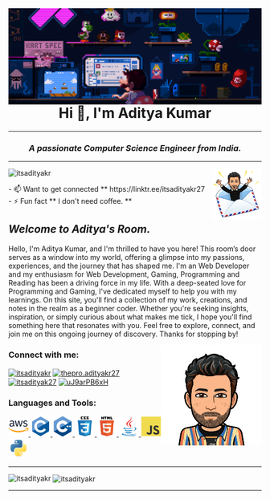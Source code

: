 <img src="resources/gif.gif" align = "left" alt="Mario Coding GIF">
<h1 align="center">Hi 👋, I'm Aditya Kumar</h1>
<hr>
<h3 align="center"><em>A passionate Computer Science Engineer from India.</em></h3>
<hr>
<img src="resources/png1.png" align = "right" alt="Send Mail GIF" width="100">
<p align="left"> <img src="https://komarev.com/ghpvc/?username=itsadityakr&label=Profile%20views&color=0e75b6&style=flat" alt="itsadityakr" /> </p>
- 📫 Want to get connected ** https://linktr.ee/itsadityakr27 <p**</p>
<br>
    - ⚡ Fun fact ** I don't need coffee. **
<p><strong><em><h2>Welcome to Aditya's Room.</h2></em></strong></p>
<p>
        Hello, I'm Aditya Kumar, and I'm thrilled to have you here! This room’s door serves as a window into my world, offering a glimpse into my passions, experiences, and the journey that has shaped me.
        I'm an Web Developer and my enthusiasm for Web Development, Gaming, Programming and Reading has been a driving force in my life. With a deep-seated love for Programming and Gaming, I've dedicated myself to help you with my learnings.
        On this site, you'll find a collection of my work, creations, and notes in the realm as a beginner coder. Whether you're seeking insights, inspiration, or simply curious about what makes me tick, I hope you'll find something here that resonates with you.
        Feel free to explore, connect, and join me on this ongoing journey of discovery. Thanks for stopping by!</p>
</p>
<img src="resources/gif2.gif" align = "right" alt="Searching GIF" width="200">
<h3 align="left">Connect with me:</h3>
<p align="left">
<a href="https://linkedin.com/in/itsadityakr" target="blank"><img align="center" src="https://raw.githubusercontent.com/rahuldkjain/github-profile-readme-generator/master/src/images/icons/Social/linked-in-alt.svg" alt="itsadityakr" height="30" width="40" /></a>
<a href="https://instagram.com/thepro.adityakr27" target="blank"><img align="center" src="https://raw.githubusercontent.com/rahuldkjain/github-profile-readme-generator/master/src/images/icons/Social/instagram.svg" alt="thepro.adityakr27" height="30" width="40" /></a>
<a href="https://auth.geeksforgeeks.org/user/itsadityak27" target="blank"><img align="center" src="https://raw.githubusercontent.com/rahuldkjain/github-profile-readme-generator/master/src/images/icons/Social/geeks-for-geeks.svg" alt="itsadityak27" height="30" width="40" /></a>
<a href="https://discord.gg/uJ9arPB6xH" target="blank"><img align="center" src="https://raw.githubusercontent.com/rahuldkjain/github-profile-readme-generator/master/src/images/icons/Social/discord.svg" alt="uJ9arPB6xH" height="30" width="40" /></a>
</p>  
<h3 align="left">Languages and Tools:</h3>
<p align="left"> <a href="https://aws.amazon.com" target="_blank" rel="noreferrer"> <img src="https://raw.githubusercontent.com/devicons/devicon/master/icons/amazonwebservices/amazonwebservices-original-wordmark.svg" alt="aws" width="40" height="40"/> </a> <a href="https://www.cprogramming.com/" target="_blank" rel="noreferrer"> <img src="https://raw.githubusercontent.com/devicons/devicon/master/icons/c/c-original.svg" alt="c" width="40" height="40"/> </a> <a href="https://www.w3schools.com/cpp/" target="_blank" rel="noreferrer"> <img src="https://raw.githubusercontent.com/devicons/devicon/master/icons/cplusplus/cplusplus-original.svg" alt="cplusplus" width="40" height="40"/> </a> <a href="https://www.w3schools.com/css/" target="_blank" rel="noreferrer"> <img src="https://raw.githubusercontent.com/devicons/devicon/master/icons/css3/css3-original-wordmark.svg" alt="css3" width="40" height="40"/> </a> <a href="https://www.w3.org/html/" target="_blank" rel="noreferrer"> <img src="https://raw.githubusercontent.com/devicons/devicon/master/icons/html5/html5-original-wordmark.svg" alt="html5" width="40" height="40"/> </a> <a href="https://www.java.com" target="_blank" rel="noreferrer"> <img src="https://raw.githubusercontent.com/devicons/devicon/master/icons/java/java-original.svg" alt="java" width="40" height="40"/> </a> <a href="https://developer.mozilla.org/en-US/docs/Web/JavaScript" target="_blank" rel="noreferrer"> <img src="https://raw.githubusercontent.com/devicons/devicon/master/icons/javascript/javascript-original.svg" alt="javascript" width="40" height="40"/> </a> <a href="https://www.python.org" target="_blank" rel="noreferrer"> <img src="https://raw.githubusercontent.com/devicons/devicon/master/icons/python/python-original.svg" alt="python" width="40" height="40"/> </a> </p>
<hr>
<p><img align="left" src="https://github-readme-stats.vercel.app/api/top-langs?username=itsadityakr&show_icons=true&locale=en&layout=compact" alt="itsadityakr" /></p> 
<p>&nbsp;<img align="center" src="https://github-readme-stats.vercel.app/api?username=itsadityakr&show_icons=true&locale=en" alt="itsadityakr" /></p>
<hr>    
